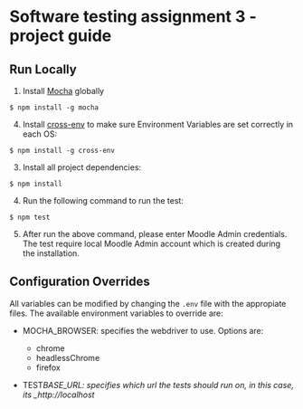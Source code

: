 # Software testing assignment 3 - project guide

## Run Locally

1. Install [Mocha](http://mochajs.org) globally

```
$ npm install -g mocha
```

4. Install [cross-env](https://www.npmjs.com/package/cross-env) to make sure Environment Variables are set correctly in each OS:

```
$ npm install -g cross-env
```

3. Install all project dependencies:

```
$ npm install
```

4. Run the following command to run the test:

```
$ npm test
```

5. After run the above command, please enter Moodle Admin credentials. The test require local Moodle Admin account which is created during the installation.

## Configuration Overrides

All variables can be modified by changing the `.env` file with the appropiate files. The available environment variables to override are:

- MOCHA_BROWSER: specifies the webdriver to use. Options are:

  - chrome
  - headlessChrome
  - firefox

- TEST*BASE_URL: specifies which url the tests should run on, in this case, its \_http://localhost*
